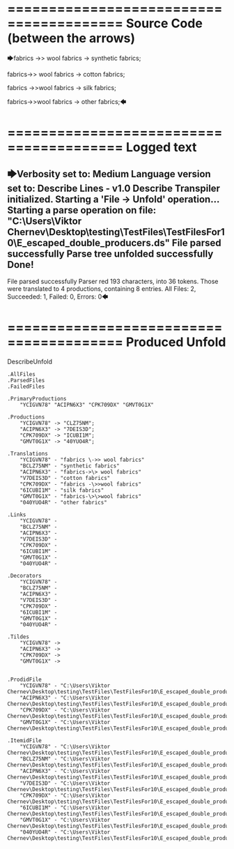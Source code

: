 ========================================
Source Code (between the arrows)
========================================

🡆fabrics \->> wool fabrics ->
	synthetic fabrics;

fabrics->\> wool fabrics ->
	cotton fabrics;

fabrics -\>>wool fabrics ->
	silk fabrics;

fabrics-\>\>wool fabrics ->
	other fabrics;🡄

========================================
Logged text
========================================

🡆Verbosity set to: Medium
Language version set to: Describe Lines - v1.0
Describe Transpiler initialized.
Starting a 'File -> Unfold' operation...
Starting a parse operation on file: "C:\Users\Viktor Chernev\Desktop\testing\TestFiles\TestFilesFor10\E_escaped_double_producers.ds"
File parsed successfully
Parse tree unfolded successfully
Done!
------------------------
File parsed successfully
Parser red 193 characters, into 36 tokens.
Those were translated to 4 productions, containing 8 entries.
All Files: 2, Succeeded: 1, Failed: 0, Errors: 0🡄

========================================
Produced Unfold
========================================

DescribeUnfold

    .AllFiles
    .ParsedFiles
    .FailedFiles

    .PrimaryProductions
        "YCIGVN78" "ACIPN6X3" "CPK709DX" "GMVT0G1X" 

    .Productions
        "YCIGVN78" -> "CLZ75NM";
        "ACIPN6X3" -> "7DEIS3D";
        "CPK709DX" -> "ICUBI1M";
        "GMVT0G1X" -> "40YUO4R";

    .Translations
        "YCIGVN78" - "fabrics \->> wool fabrics"
        "BCLZ75NM" - "synthetic fabrics"
        "ACIPN6X3" - "fabrics->\> wool fabrics"
        "V7DEIS3D" - "cotton fabrics"
        "CPK709DX" - "fabrics -\>>wool fabrics"
        "6ICUBI1M" - "silk fabrics"
        "GMVT0G1X" - "fabrics-\>\>wool fabrics"
        "040YUO4R" - "other fabrics"

    .Links
        "YCIGVN78" - 
        "BCLZ75NM" - 
        "ACIPN6X3" - 
        "V7DEIS3D" - 
        "CPK709DX" - 
        "6ICUBI1M" - 
        "GMVT0G1X" - 
        "040YUO4R" - 

    .Decorators
        "YCIGVN78" - 
        "BCLZ75NM" - 
        "ACIPN6X3" - 
        "V7DEIS3D" - 
        "CPK709DX" - 
        "6ICUBI1M" - 
        "GMVT0G1X" - 
        "040YUO4R" - 

    .Tildes
        "YCIGVN78" -> 
        "ACIPN6X3" -> 
        "CPK709DX" -> 
        "GMVT0G1X" -> 


    .ProdidFile
        "YCIGVN78" - "C:\Users\Viktor Chernev\Desktop\testing\TestFiles\TestFilesFor10\E_escaped_double_producers.ds"
        "ACIPN6X3" - "C:\Users\Viktor Chernev\Desktop\testing\TestFiles\TestFilesFor10\E_escaped_double_producers.ds"
        "CPK709DX" - "C:\Users\Viktor Chernev\Desktop\testing\TestFiles\TestFilesFor10\E_escaped_double_producers.ds"
        "GMVT0G1X" - "C:\Users\Viktor Chernev\Desktop\testing\TestFiles\TestFilesFor10\E_escaped_double_producers.ds"

    .ItemidFile
        "YCIGVN78" - "C:\Users\Viktor Chernev\Desktop\testing\TestFiles\TestFilesFor10\E_escaped_double_producers.ds"
        "BCLZ75NM" - "C:\Users\Viktor Chernev\Desktop\testing\TestFiles\TestFilesFor10\E_escaped_double_producers.ds"
        "ACIPN6X3" - "C:\Users\Viktor Chernev\Desktop\testing\TestFiles\TestFilesFor10\E_escaped_double_producers.ds"
        "V7DEIS3D" - "C:\Users\Viktor Chernev\Desktop\testing\TestFiles\TestFilesFor10\E_escaped_double_producers.ds"
        "CPK709DX" - "C:\Users\Viktor Chernev\Desktop\testing\TestFiles\TestFilesFor10\E_escaped_double_producers.ds"
        "6ICUBI1M" - "C:\Users\Viktor Chernev\Desktop\testing\TestFiles\TestFilesFor10\E_escaped_double_producers.ds"
        "GMVT0G1X" - "C:\Users\Viktor Chernev\Desktop\testing\TestFiles\TestFilesFor10\E_escaped_double_producers.ds"
        "040YUO4R" - "C:\Users\Viktor Chernev\Desktop\testing\TestFiles\TestFilesFor10\E_escaped_double_producers.ds"

